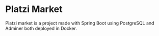 # Platzi Market
Platzi market is a project made with Spring Boot using PostgreSQL and Adminer both deployed in Docker.
